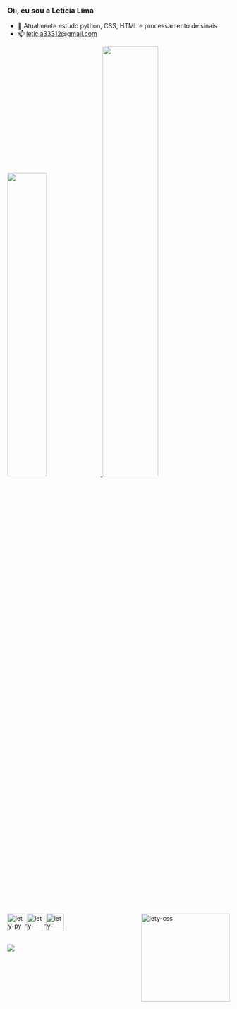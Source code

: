 ### Oii, eu sou a Leticia Lima

- 🌱 Atualmente estudo python, CSS, HTML e processamento de sinais
- 📫 leticia33312@gmail.com

<div>
  <a href="https://github.com/Leticia-lIima">
  <img width="42%" src=https://github-readme-stats.vercel.app/api?username=Leticia-lIma&show_icons=true&theme=dracula&include_all_commits=true&count_private=true"/>
  <img width="50%" src=https://github-readme-stats.vercel.app/api/top-langs/?username=Leticia-lIma&layout=compact&langs_count=16&theme=dracula"/>
   
 </div>    
  
<div style="display: inline_block"><br>
  <img align="center" alt="lety-py" height="40" width="40" src="https://cdn.jsdelivr.net/gh/devicons/devicon/icons/python/python-original-wordmark.svg"/>
  <img align="center" alt="lety-css" height="40" width="40" src="https://cdn.jsdelivr.net/gh/devicons/devicon/icons/css3/css3-plain.svg"/>
  <img align="center" alt="lety-css" height="40" width="40" src="https://cdn.jsdelivr.net/gh/devicons/devicon/icons/html5/html5-plain.svg"/>
  <img align="right" alt="lety-css" height="200" width="200" src="https://i.picasion.com/pic92/d0dcffcc005a9edce27a820239bb592c.gif" 
  
  </div>
  
  ##
  
 <div>
  <a href="leticia33312@gmail.com"><img src="https://img.shields.io/badge/Gmail-D14836?style=for-the-badge&logo=gmail&logoColor=white" target="blank"></a>
   
   
          
          

